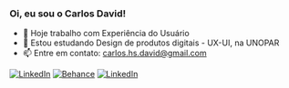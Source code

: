 ### Oi, eu sou o Carlos David! 


- 🔭 Hoje trabalho com Experiência do Usuário
- 🌱 Estou estudando Design de produtos digitais - UX-UI, na UNOPAR
- 📫 Entre em contato: carlos.hs.david@gmail.com



<a href="https://www.linkedin.com/in/carlos-david-ux" target="_blank"><img src="https://img.shields.io/badge/LinkedIn-0077B5?style=for-the-badge&logo=linkedin&logoColor=white" alt="LinkedIn"></a>
    <a href="https://www.behance.net/carlos-h-david" target="_blank"><img src="https://img.shields.io/badge/-Behance-blue?style=for-the-badge&logo=behance&logoColor=white" alt="Behance"></a>
    <a href="https://www.instagram.com/carlos.h.david" target="_blank"><img src="https://img.shields.io/badge/Instagram-E4405F?style=for-the-badge&logo=instagram&logoColor=white" alt="LinkedIn"></a>

  
